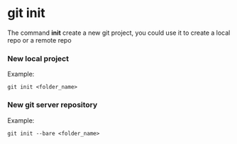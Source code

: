 git init
========

The command **init** create a new git project, you could use it to create a local repo or a remote repo


### New local project

Example:
```shell
git init <folder_name>
```

### New git server repository

Example:
```shell
git init --bare <folder_name>
```
